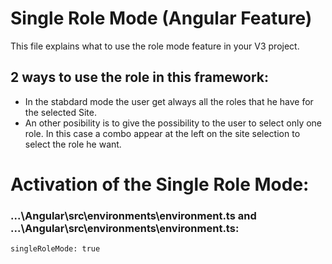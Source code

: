# Single Role Mode (Angular Feature)
This file explains what to use the role mode feature in your V3 project.

## 2 ways to use the role in this framework:
* In the stabdard mode the user get always all the roles that he have for the selected Site.
* An other posibility is to give the possibility to the user to select only one role. In this case a combo appear at the left on the site selection to select the role he want.

# Activation of the Single Role Mode:
### ...\Angular\src\environments\environment.ts and ...\Angular\src\environments\environment.ts:
```
singleRoleMode: true 
```
